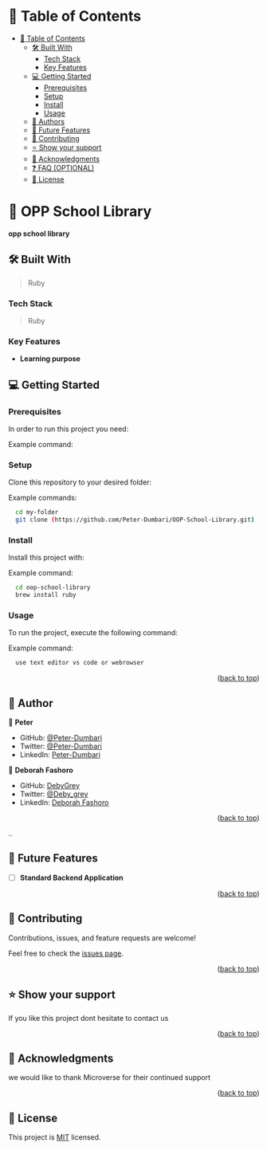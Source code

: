 <!-- TABLE OF CONTENTS -->

# 📗 Table of Contents

- [📗 Table of Contents](#-table-of-contents)
  - [🛠 Built With ](#-built-with-)
    - [Tech Stack ](#tech-stack-)
    - [Key Features ](#key-features-)
  - [💻 Getting Started ](#-getting-started-)
    - [Prerequisites](#prerequisites)
    - [Setup](#setup)
    - [Install](#install)
    - [Usage](#usage)
  - [👥 Authors ](#-authors-)
  - [🔭 Future Features ](#-future-features-)
  - [🤝 Contributing ](#-contributing-)
  - [⭐️ Show your support ](#️-show-your-support-)
  - [🙏 Acknowledgments ](#-acknowledgments-)
  - [❓ FAQ (OPTIONAL) ](#-faq-optional-)
  - [📝 License ](#-license-)

<!-- PROJECT DESCRIPTION -->

# 📖 OPP School Library<a name="about-project"></a>

**opp school library**

## 🛠 Built With <a name="built-with"></a>

> Ruby

### Tech Stack <a name="tech-stack"></a>

> Ruby

<!-- Features -->

### Key Features <a name="key-features"></a>

- **Learning purpose**

<!-- GETTING STARTED -->

## 💻 Getting Started <a name="getting-started"></a>

### Prerequisites

In order to run this project you need:

Example command:

### Setup

Clone this repository to your desired folder:

Example commands:

```sh
  cd my-folder
  git clone (https://github.com/Peter-Dumbari/OOP-School-Library.git)
```

### Install

Install this project with:

Example command:

```sh
  cd oop-school-library
  brew install ruby
```

### Usage

To run the project, execute the following command:

Example command:

```sh
  use text editor vs code or webrowser
```

<p align="right">(<a href="#readme-top">back to top</a>)</p>

<!-- AUTHORS -->

## 👥 Author <a name="authors"></a>

👤 **Peter**

- GitHub: [@Peter-Dumbari](https://github.com/Peter-Dumbari)
- Twitter: [@Peter-Dumbari](https://twitter.com/Lazkkidy)
- LinkedIn: [Peter-Dumbari](https://www.linkedin.com/in/peterdumbari)

👤 **Deborah Fashoro**

- GitHub: [DebyGrey](https://github.com/DebyGrey)
- Twitter: [@Deby_grey](https://twitter.com/Deby_grey)
- LinkedIn: [Deborah Fashoro](https://www.linkedin.com/in/deborah-fashoro)

<p align="right">(<a href="#readme-top">back to top</a>)</p>..

<!-- FUTURE FEATURES -->

## 🔭 Future Features <a name="future-features"></a>

- [ ] **Standard Backend Application**

<p align="right">(<a href="#readme-top">back to top</a>)</p>

<!-- CONTRIBUTING -->

## 🤝 Contributing <a name="contributing"></a>

Contributions, issues, and feature requests are welcome!

Feel free to check the [issues page](https://github.com/Peter-Dumbari/morse-decoder/issues).

<p align="right">(<a href="#readme-top">back to top</a>)</p>

<!-- SUPPORT -->

## ⭐️ Show your support <a name="support"></a>

If you like this project dont hesitate to contact us

<p align="right">(<a href="#readme-top">back to top</a>)</p>

<!-- ACKNOWLEDGEMENTS -->

## 🙏 Acknowledgments <a name="acknowledgements"></a>

we would like to thank Microverse for their continued support

<p align="right">(<a href="#readme-top">back to top</a>)</p>

<!-- LICENSE -->

## 📝 License <a name="license"></a>

This project is [MIT](/LICENCE) licensed.
